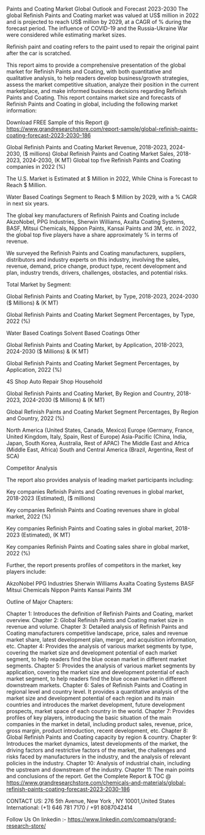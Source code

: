 Paints and Coating Market Global Outlook and Forecast 2023-2030
The global Refinish Paints and Coating market was valued at US$ million in 2022 and is projected to reach US$ million by 2029, at a CAGR of % during the forecast period. The influence of COVID-19 and the Russia-Ukraine War were considered while estimating market sizes.

Refinish paint and coating refers to the paint used to repair the original paint after the car is scratched.

This report aims to provide a comprehensive presentation of the global market for Refinish Paints and Coating, with both quantitative and qualitative analysis, to help readers develop business/growth strategies, assess the market competitive situation, analyze their position in the current marketplace, and make informed business decisions regarding Refinish Paints and Coating. This report contains market size and forecasts of Refinish Paints and Coating in global, including the following market information:

Download FREE Sample of this Report @ https://www.grandresearchstore.com/report-sample/global-refinish-paints-coating-forecast-2023-2030-186

Global Refinish Paints and Coating Market Revenue, 2018-2023, 2024-2030, ($ millions)
Global Refinish Paints and Coating Market Sales, 2018-2023, 2024-2030, (K MT)
Global top five Refinish Paints and Coating companies in 2022 (%)

The U.S. Market is Estimated at $ Million in 2022, While China is Forecast to Reach $ Million.

Water Based Coatings Segment to Reach $ Million by 2029, with a % CAGR in next six years.

The global key manufacturers of Refinish Paints and Coating include AkzoNobel, PPG Industries, Sherwin Williams, Axalta Coating Systems, BASF, Mitsui Chemicals, Nippon Paints, Kansai Paints and 3M, etc. in 2022, the global top five players have a share approximately % in terms of revenue.

We surveyed the Refinish Paints and Coating manufacturers, suppliers, distributors and industry experts on this industry, involving the sales, revenue, demand, price change, product type, recent development and plan, industry trends, drivers, challenges, obstacles, and potential risks.

Total Market by Segment:

Global Refinish Paints and Coating Market, by Type, 2018-2023, 2024-2030 ($ Millions) & (K MT)

Global Refinish Paints and Coating Market Segment Percentages, by Type, 2022 (%)

Water Based Coatings
Solvent Based Coatings
Other

Global Refinish Paints and Coating Market, by Application, 2018-2023, 2024-2030 ($ Millions) & (K MT)

Global Refinish Paints and Coating Market Segment Percentages, by Application, 2022 (%)

4S Shop
Auto Repair Shop
Household

Global Refinish Paints and Coating Market, By Region and Country, 2018-2023, 2024-2030 ($ Millions) & (K MT)

Global Refinish Paints and Coating Market Segment Percentages, By Region and Country, 2022 (%)

North America (United States, Canada, Mexico)
Europe (Germany, France, United Kingdom, Italy, Spain, Rest of Europe)
Asia-Pacific (China, India, Japan, South Korea, Australia, Rest of APAC)
The Middle East and Africa (Middle East, Africa)
South and Central America (Brazil, Argentina, Rest of SCA)

Competitor Analysis

The report also provides analysis of leading market participants including:

Key companies Refinish Paints and Coating revenues in global market, 2018-2023 (Estimated), ($ millions)

Key companies Refinish Paints and Coating revenues share in global market, 2022 (%)

Key companies Refinish Paints and Coating sales in global market, 2018-2023 (Estimated), (K MT)

Key companies Refinish Paints and Coating sales share in global market, 2022 (%)

Further, the report presents profiles of competitors in the market, key players include:

AkzoNobel
PPG Industries
Sherwin Williams
Axalta Coating Systems
BASF
Mitsui Chemicals
Nippon Paints
Kansai Paints
3M

Outline of Major Chapters:

Chapter 1: Introduces the definition of Refinish Paints and Coating, market overview.
Chapter 2: Global Refinish Paints and Coating market size in revenue and volume.
Chapter 3: Detailed analysis of Refinish Paints and Coating manufacturers competitive landscape, price, sales and revenue market share, latest development plan, merger, and acquisition information, etc.
Chapter 4: Provides the analysis of various market segments by type, covering the market size and development potential of each market segment, to help readers find the blue ocean market in different market segments.
Chapter 5: Provides the analysis of various market segments by application, covering the market size and development potential of each market segment, to help readers find the blue ocean market in different downstream markets.
Chapter 6: Sales of Refinish Paints and Coating in regional level and country level. It provides a quantitative analysis of the market size and development potential of each region and its main countries and introduces the market development, future development prospects, market space of each country in the world.
Chapter 7: Provides profiles of key players, introducing the basic situation of the main companies in the market in detail, including product sales, revenue, price, gross margin, product introduction, recent development, etc.
Chapter 8: Global Refinish Paints and Coating capacity by region & country.
Chapter 9: Introduces the market dynamics, latest developments of the market, the driving factors and restrictive factors of the market, the challenges and risks faced by manufacturers in the industry, and the analysis of relevant policies in the industry.
Chapter 10: Analysis of industrial chain, including the upstream and downstream of the industry.
Chapter 11: The main points and conclusions of the report.
Get the Complete Report & TOC @ https://www.grandresearchstore.com/chemicals-and-materials/global-refinish-paints-coating-forecast-2023-2030-186

CONTACT US:
276 5th Avenue, New York , NY 10001,United States
International: (+1) 646 781 7170 / +91 8087042414

Follow Us On linkedin :- https://www.linkedin.com/company/grand-research-store/
